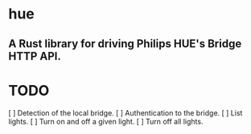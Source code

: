 hue
===
A Rust library for driving Philips HUE's Bridge HTTP API.
---

# TODO

[ ] Detection of the local bridge.
[ ] Authentication to the bridge.
[ ] List lights.
[ ] Turn on and off a given light.
[ ] Turn off all lights.
